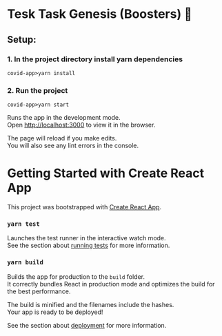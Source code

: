 # Tesk Task Genesis (Boosters) 👾

## Setup:
### 1. In the project directory install yarn dependencies
``` 
covid-app>yarn install
```
### 2. Run the project
``` 
covid-app>yarn start 
```
Runs the app in the development mode.\
Open [http://localhost:3000](http://localhost:3000) to view it in the browser.

The page will reload if you make edits.\
You will also see any lint errors in the console.

# Getting Started with Create React App

This project was bootstrapped with [Create React App](https://github.com/facebook/create-react-app).

### `yarn test`

Launches the test runner in the interactive watch mode.\
See the section about [running tests](https://facebook.github.io/create-react-app/docs/running-tests) for more information.

### `yarn build`

Builds the app for production to the `build` folder.\
It correctly bundles React in production mode and optimizes the build for the best performance.

The build is minified and the filenames include the hashes.\
Your app is ready to be deployed!

See the section about [deployment](https://facebook.github.io/create-react-app/docs/deployment) for more information.
